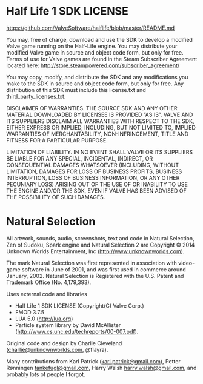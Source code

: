 Half Life 1 SDK LICENSE
=======================

https://github.com/ValveSoftware/halflife/blob/master/README.md

You may, free of charge, download and use the SDK to develop a modified Valve game running on the Half-Life engine. You may distribute your modified Valve game in source and object code form, but only for free. Terms of use for Valve games are found in the Steam Subscriber Agreement located here: http://store.steampowered.com/subscriber_agreement/

You may copy, modify, and distribute the SDK and any modifications you make to the SDK in source and object code form, but only for free. Any distribution of this SDK must include this license.txt and third_party_licenses.txt.

DISCLAIMER OF WARRANTIES. THE SOURCE SDK AND ANY OTHER MATERIAL DOWNLOADED BY LICENSEE IS PROVIDED “AS IS”. VALVE AND ITS SUPPLIERS DISCLAIM ALL WARRANTIES WITH RESPECT TO THE SDK, EITHER EXPRESS OR IMPLIED, INCLUDING, BUT NOT LIMITED TO, IMPLIED WARRANTIES OF MERCHANTABILITY, NON-INFRINGEMENT, TITLE AND FITNESS FOR A PARTICULAR PURPOSE.

LIMITATION OF LIABILITY. IN NO EVENT SHALL VALVE OR ITS SUPPLIERS BE LIABLE FOR ANY SPECIAL, INCIDENTAL, INDIRECT, OR CONSEQUENTIAL DAMAGES WHATSOEVER (INCLUDING, WITHOUT LIMITATION, DAMAGES FOR LOSS OF BUSINESS PROFITS, BUSINESS INTERRUPTION, LOSS OF BUSINESS INFORMATION, OR ANY OTHER PECUNIARY LOSS) ARISING OUT OF THE USE OF OR INABILITY TO USE THE ENGINE AND/OR THE SDK, EVEN IF VALVE HAS BEEN ADVISED OF THE POSSIBILITY OF SUCH DAMAGES.

Natural Selection
=================

All artwork, sounds, audio, screenshots, text and code in Natural Selection, Zen of Sudoku, Spark engine and Natural Selection 2 are Copyright © 2014 Unknown Worlds Entertainment, Inc (http://www.unknownworlds.com).

The mark Natural Selection was first represented in association with video-game software in June of 2001, and was first used in commerce around January, 2002. Natural Selection is Registered with the U.S. Patent and Trademark Office (No. 4,179,393).

Uses external code and libraries
- Half Life 1 SDK LICENSE (Copyright(C) Valve Corp.)
- FMOD 3.7.5
- LUA 5.0 (http://lua.org)
- Particle system library by David McAllister (http://www.cs.unc.edu/techreports/00-007.pdf).

Original code and design by Charlie Cleveland (charlie@unknownworlds.com, @flayra).

Many contributions from Karl Patrick (karl.patrick@gmail.com), Petter Rønningen <tankefugl@gmail.com>, Harry Walsh <harry.walsh@gmail.com>, and probably lots of people I forgot.


